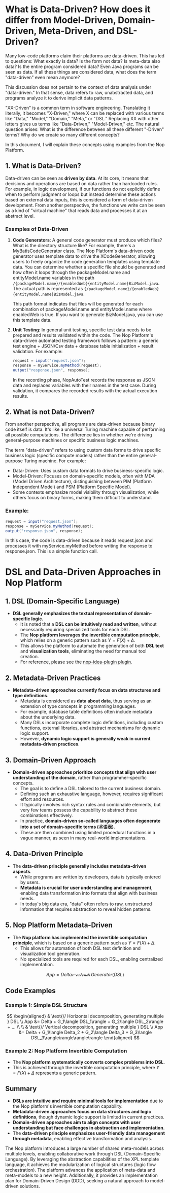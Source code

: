 # What is Data-Driven? How does it differ from Model-Driven, Domain-Driven, Meta-Driven, and DSL-Driven?

Many low-code platforms claim their platforms are data-driven. This has led to questions: What exactly is data? Is the form not data? Is meta-data also data? Is the entire program considered data? Even Java programs can be seen as data. If all these things are considered data, what does the term "data-driven" even mean anymore?

This discussion does not pertain to the context of data analysis under "data-driven." In that sense, data refers to raw, unabstracted data, and programs analyze it to derive implicit data patterns.

"XX-Driven" is a common term in software engineering. Translating it literally, it becomes "X-Driven," where X can be replaced with various terms like "Data," "Model," "Domain," "Meta," or "DSL." Replacing XX with other letters gives us terms like "Data-Driven," "Model-Driven," etc. The natural question arises: What is the difference between all these different "-Driven" terms? Why do we create so many different concepts?

In this document, I will explain these concepts using examples from the Nop Platform.

## 1. What is Data-Driven?
Data-driven can be seen as **driven by data**. At its core, it means that decisions and operations are based on data rather than hardcoded rules. For example, in logic development, if our functions do not explicitly define when to perform judgment or loops but instead determine these actions based on external data inputs, this is considered a form of data-driven development. From another perspective, the functions we write can be seen as a kind of "virtual machine" that reads data and processes it at an abstract level.

### Examples of Data-Driven
1. **Code Generators**: A general code generator must produce which files? What is the directory structure like? For example, there's a MyBatisCodeGenerator class. The Nop Platform's data-driven code generator uses template data to drive the XCodeGenerator, allowing users to freely organize the code generation templates using template data. You can determine whether a specific file should be generated and how often it loops through the packageModel.name and entityModel.name variables in the path `/{packageModel.name}/{enabledWeb}{entityModel.name}BizModel.java`. The actual path is represented as `{/packageModel.name}/{enabledWeb}{entityModel.name}BizModel.java`.

   This path format indicates that files will be generated for each combination of packageModel.name and entityModel.name where enabledWeb is true. If you want to generate BizModel.java, you can use this template data.

2. **Unit Testing**: In general unit testing, specific test data needs to be prepared and results validated within the code. The Nop Platform's data-driven automated testing framework follows a pattern: a generic test engine + JSON/Csv data + database table initialization + result validation. For example:
   ```java
   request = input("request.json");
   response = myService.myMethod(request);
   output("response.json", response);
   ```
   In the recording phase, NopAutoTest records the response as JSON data and replaces variables with their names in the test case. During validation, it compares the recorded results with the actual execution results.

## 2. What is not Data-Driven?
From another perspective, all programs are data-driven because binary code itself is data. It's like a universal Turing machine capable of performing all possible computations. The difference lies in whether we're driving general-purpose machines or specific business logic machines.

The term "data-driven" refers to using custom data forms to drive specific business logic (specific compute models) rather than the entire general-purpose Turing machine. For example:
- Data-Driven: Uses custom data formats to drive business-specific logic.
- Model-Driven: Focuses on domain-specific models, often with MDA (Model Driven Architecture), distinguishing between PIM (Platform Independent Model) and PSM (Platform Specific Model).
- Some contexts emphasize model visibility through visualization, while others focus on binary forms, making them difficult to understand.

### Example:
```java
request = input("request.json");
response = myService.myMethod(request);
output("response.json", response);
```
In this case, the code is data-driven because it reads request.json and processes it with myService.myMethod before writing the response to response.json. This is a simple function call.

# DSL and Data-Driven Approaches in Nop Platform

## 1. DSL (Domain-Specific Language)

- **DSL generally emphasizes the textual representation of domain-specific logic**.  
  - It is noted that a **DSL can be intuitively read and written**, without necessarily requiring specialized tools for each DSL.  
  - The **Nop platform leverages the invertible computation principle**, which relies on a generic pattern such as $Y = F(X) + \Delta$.  
  - This allows the platform to automate the generation of both **DSL text** and **visualization tools**, eliminating the need for manual tool creation.  
  - For reference, please see the [nop-idea-plugin plugin](https://gitee.com/canonical-entropy/nop-entropy/tree/master/nop-idea-plugin).

## 2. Metadata-Driven Practices

- **Metadata-driven approaches currently focus on data structures and type definitions**.  
  - Metadata is considered as **data about data**, thus serving as an extension of type concepts in programming languages.  
  - For example, database table definitions often include metadata about the underlying data.  
  - Many DSLs incorporate complete logic definitions, including custom functions, external libraries, and abstract mechanisms for dynamic logic support.  
  - However, **dynamic logic support is generally weak in current metadata-driven practices**.  

## 3. Domain-Driven Approach

- **Domain-driven approaches prioritize concepts that align with user understanding of the domain**, rather than programmer-specific concepts.  
  - The goal is to define a DSL tailored to the current business domain.  
  - Defining such an exhaustive language, however, requires significant effort and resources.  
  - It typically involves rich syntax rules and combinable elements, but very few teams possess the capability to abstract these combinations effectively.  
  - In practice, **domain-driven so-called languages often degenerate into a set of domain-specific terms (术语表)**.  
  - These are then combined using limited procedural functions in a vague manner, as seen in many real-world implementations.  

## 4. Data-Driven Principle

- The **data-driven principle generally includes metadata-driven aspects**.  
  - While programs are written by developers, data is typically entered by users.  
  - **Metadata is crucial for user understanding and management**, enabling data transformation into formats that align with business needs.  
  - In today's big data era, "data" often refers to raw, unstructured information that requires abstraction to reveal hidden patterns.  

## 5. Nop Platform Metadata-Driven

- The **Nop platform has implemented the invertible computation principle**, which is based on a generic pattern such as $Y = F(X) + \Delta$.  
  - This allows for automation of both DSL text definition and visualization tool generation.  
  - No specialized tools are required for each DSL, enabling centralized implementation.  

$$
\DeclareMathOperator{\Extends}{\mathcal{x-extends}}
App = Delta \Extends Generator\langle DSL\rangle
$$

## Code Examples

### Example 1: Simple DSL Structure

$$
\begin{aligned}
& \text{// Horizontal decomposition, generating multiple } DSL \\
App &= Delta + G_1\langle DSL_1\rangle + G_2\langle DSL_2\rangle + ... \\
\\
& \text{// Vertical decomposition, generating multiple } DSL \\
App &= Delta + G_1\langle Delta_2 + G_2\langle Delta_3 + G_3\langle DSL_3\rangle\rangle\rangle\rangle
\end{aligned}
$$

### Example 2: Nop Platform Invertible Computation

- The **Nop platform systematically converts complex problems into DSL**.  
- This is achieved through the invertible computation principle, where $Y = F(X) + \Delta$ represents a generic pattern.

## Summary

- **DSLs are intuitive and require minimal tools for implementation** due to the Nop platform's invertible computation capability.  
- **Metadata-driven approaches focus on data structures and logic definitions**, though dynamic logic support is limited in current practices.  
- **Domain-driven approaches aim to align concepts with user understanding but face challenges in abstraction and implementation**.  
- The **data-driven principle emphasizes user-friendly data management through metadata**, enabling effective transformation and analysis.


The Nop platform introduces a large number of shared meta-models across multiple levels, enabling collaborative work through DSL (Domain-Specific Language). By leveraging the abstraction capabilities of the XPL template language, it achieves the modularization of logical structures (logic flow orchestration). The platform advances the application of meta-data and meta-models to a new height. Additionally, it provides an implementation plan for Domain-Driven Design (DDD), seeking a natural approach to model-driven solutions.


